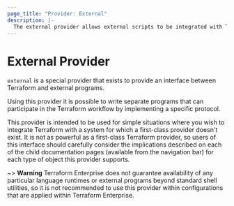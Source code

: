 ```yaml
---
page_title: "Provider: External"
description: |-
  The external provider allows external scripts to be integrated with Terraform.
---
```


# External Provider

`external` is a special provider that exists to provide an interface
between Terraform and external programs.

Using this provider it is possible to write separate programs that can
participate in the Terraform workflow by implementing a specific protocol.

This provider is intended to be used for simple situations where you wish
to integrate Terraform with a system for which a first-class provider
doesn't exist. It is not as powerful as a first-class Terraform provider,
so users of this interface should carefully consider the implications
described on each of the child documentation pages (available from the
navigation bar) for each type of object this provider supports.

~> **Warning** Terraform Enterprise does not guarantee availability of any
particular language runtimes or external programs beyond standard shell
utilities, so it is not recommended to use this provider within configurations
that are applied within Terraform Enterprise.
